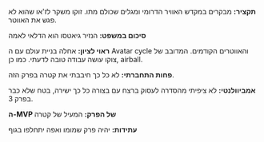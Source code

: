 **תקציר:**
מבקרים במקדש האוויר הדרומי ומגלים שכולם מתו.
זוקו משקר לז'או שהוא לא פגש את האווטר.

**סיכום במשפט:**
הנזיר גיאטסו הוא הדלאי לאמה

**ראוי לציון:**
אחלה בניית עולם עם ה Avatar cycle והאווטרים הקודמים. המדובב של צוקו עושה עבודה טובה לדעתי. כמו כן, airball.

**פחות התחברתי:**
לא כל כך חיבבתי את קטרה בפרק הזה.

**אמביוולנטי:**
לא ציפיתי מהסדרה לעסוק ברצח עם בצורה כל כך ישירה, בטח שלא כבר בפרק 3.

**ה-MVP של הפרק:**
המעיל של קטרה

**עתידות:** 
יהיה פרק שמומו ואפה יתחלפו בגוף